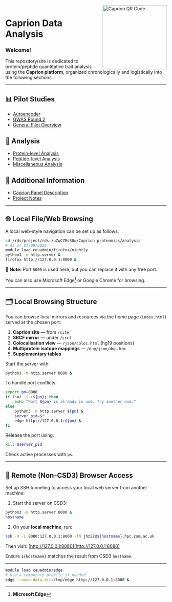 <a href="https://jinghuazhao.github.io/Caprion/">
  <img src="https://jinghuazhao.github.io/Caprion/qrcode.png" height="200" width="200" align="right" alt="Caprion QR Code">
</a>

# Caprion Data Analysis

### Welcome!

This repository/site is dedicated to protein/peptide quantitative trait analysis using the **Caprion platform**, organized chronologically and logistically into the following sections.

---

## 📊 Pilot Studies

- [Autoencoder](pilot/autoencoder)
- [GWAS Round 2](pilot/gwas2)
- [General Pilot Overview](pilot)

## 🔬 Analysis

- [Protein-level Analysis](progs)
- [Peptide-level Analysis](peptide_progs)
- [Miscellaneous Analysis](misc)

## 📎 Additional Information

- [Caprion Panel Description](https://jinghuazhao.github.io/pQTLdata/reference/caprion.html)
- [Project Notes](https://jinghuazhao.github.io/Caprion/Notes/)

---

## 🌐 Local File/Web Browsing

A local web-style navigation can be set up as follows:

```bash
cd /rds/project/rds-zuZwCZMsS0w/Caprion_proteomics/analysis
# As of 07/09/2025
module load ceuadmin/firefox/nightly
python3 -m http.server &
firefox http://127.0.0.1:8000 &
````

📌 **Note:** Port `8000` is used here, but you can replace it with any free port.

You can also use Microsoft Edge[^edge] or Google Chrome for browsing.

---

## 🗂️ Local Browsing Structure

You can browse local mirrors and resources via the home page (`index.html`) served at the chosen port:

1. **Caprion site** — from `/site`
2. **SRCF mirror** — under `/srcf`
3. **Colocalisation view** — `/json/coloc.html` (hg19 positions)
4. **Multiprotein isotope mappings** — `/dup/json/dup.htm`
5. **Supplementary tables**

Start the server with:

```bash
python3 -m http.server 8000 &
```

To handle port conflicts:

```bash
export pn=8000
if lsof -i :${pn}; then
    echo "Port ${pn} is already in use. Try another one."
else
    python3 -m http.server ${pn} &
    server_pid=$!
    edge http://127.0.0.1:${pn} &
fi
```

Release the port using:

```bash
kill $server_pid
```

Check active processes with `ps`.

---

## 🔐 Remote (Non-CSD3) Browser Access

Set up SSH tunneling to access your local web server from another machine:

1. Start the server on CSD3:

```bash
python3 -m http.server 8000 &
hostname
```

2. On your **local machine**, run:

```bash
ssh -4 -L 8080:127.0.0.1:8000 -fN jhz22@${hostname}.hpc.cam.ac.uk
```

Then visit: [http://127.0.0.1:8080](http://127.0.0.1:8080)

Ensure `${hostname}` matches the result from CSD3 `hostname`.

---

[^edge]: **Microsoft Edge**

```bash
module load ceuadmin/edge
# Use a temporary profile if needed
edge --user-data-dir=/tmp/edge http://127.0.0.1:8000 &
```
